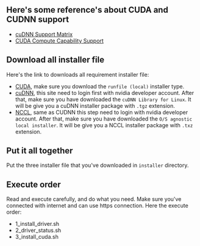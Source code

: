 ## Here's some reference's about CUDA and CUDNN support

+ [cuDNN Support Matrix](https://docs.nvidia.com/deeplearning/sdk/cudnn-support-matrix/index.html)
+ [CUDA Compute Capability Support](https://developer.nvidia.com/cuda-gpus)

## Download all installer file

Here's the link to downloads all requirement installer file:

+ [CUDA](https://developer.nvidia.com/cuda-downloads), make sure you download the `runfile (local)` installer type.
+ [cuDNN](https://developer.nvidia.com/cudnn), this site need to login first with nvidia developer account. After that, make sure you have downloaded the `cuDNN Library for Linux`. It will be give you a cuDNN installer package with `.tgz` extension.
+ [NCCL](https://developer.nvidia.com/nccl/nccl-download), same as CUDNN this step need to login with nvidia developer account. After that, make sure you have downloaded the `O/S agnostic local installer`. It will be give you a NCCL installer package with `.txz` extension.

## Put it all together

Put the three installer file that you've downloaded in `installer` directory.

## Execute order

Read and execute carefully, and do what you need. Make sure you've connected with internet and can use https connection. Here the execute order:

+ 1_install_driver.sh
+ 2_driver_status.sh
+ 3_install_cuda.sh
